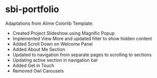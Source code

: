 # sbi-portfolio

Adaptations from Alime Colorlib Template:
- Created Project Slideshow using Magnific Popup
- Implemented View More and updated filter to show hidden content
- Added Scroll Down on Welcome Panel
- Added About Me Section
- Updated to navigation from separate pages to scrolling to sections
- Updating active section in navigation bar
- Added Get in Touch
- Removed Owl Carousels
